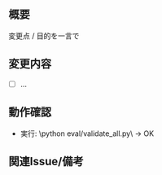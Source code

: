 ﻿## 概要
変更点 / 目的を一言で

## 変更内容
- [ ] ...

## 動作確認
- 実行: \python eval/validate_all.py\ → OK

## 関連Issue/備考

